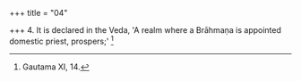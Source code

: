 +++
title = "04"

+++
4. It is declared in the Veda, 'A realm where a Brāhmaṇa is appointed domestic priest, prospers;' [^4] 


[^4]:  Gautama XI, 14.
